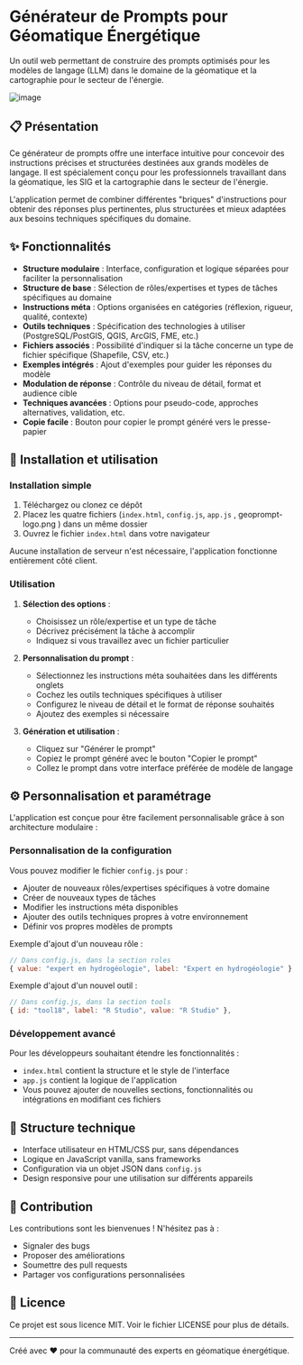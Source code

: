 # Générateur de Prompts pour Géomatique Énergétique

Un outil web permettant de construire des prompts optimisés pour les modèles de langage (LLM) dans le domaine de la géomatique et la cartographie pour le secteur de l'énergie.

![image](https://github.com/user-attachments/assets/44bf2787-eca9-4e77-bdb7-baf5479c89c3)



## 📋 Présentation

Ce générateur de prompts offre une interface intuitive pour concevoir des instructions précises et structurées destinées aux grands modèles de langage. Il est spécialement conçu pour les professionnels travaillant dans la géomatique, les SIG et la cartographie dans le secteur de l'énergie.

L'application permet de combiner différentes "briques" d'instructions pour obtenir des réponses plus pertinentes, plus structurées et mieux adaptées aux besoins techniques spécifiques du domaine.

## ✨ Fonctionnalités

- **Structure modulaire** : Interface, configuration et logique séparées pour faciliter la personnalisation
- **Structure de base** : Sélection de rôles/expertises et types de tâches spécifiques au domaine
- **Instructions méta** : Options organisées en catégories (réflexion, rigueur, qualité, contexte)
- **Outils techniques** : Spécification des technologies à utiliser (PostgreSQL/PostGIS, QGIS, ArcGIS, FME, etc.)
- **Fichiers associés** : Possibilité d'indiquer si la tâche concerne un type de fichier spécifique (Shapefile, CSV, etc.)
- **Exemples intégrés** : Ajout d'exemples pour guider les réponses du modèle
- **Modulation de réponse** : Contrôle du niveau de détail, format et audience cible
- **Techniques avancées** : Options pour pseudo-code, approches alternatives, validation, etc.
- **Copie facile** : Bouton pour copier le prompt généré vers le presse-papier

## 🚀 Installation et utilisation

### Installation simple

1. Téléchargez ou clonez ce dépôt
2. Placez les quatre fichiers (`index.html`, `config.js`, `app.js` , geoprompt-logo.png ) dans un même dossier
3. Ouvrez le fichier `index.html` dans votre navigateur

Aucune installation de serveur n'est nécessaire, l'application fonctionne entièrement côté client.

### Utilisation

1. **Sélection des options** : 
   - Choisissez un rôle/expertise et un type de tâche
   - Décrivez précisément la tâche à accomplir
   - Indiquez si vous travaillez avec un fichier particulier

2. **Personnalisation du prompt** :
   - Sélectionnez les instructions méta souhaitées dans les différents onglets
   - Cochez les outils techniques spécifiques à utiliser
   - Configurez le niveau de détail et le format de réponse souhaités
   - Ajoutez des exemples si nécessaire

3. **Génération et utilisation** :
   - Cliquez sur "Générer le prompt"
   - Copiez le prompt généré avec le bouton "Copier le prompt"
   - Collez le prompt dans votre interface préférée de modèle de langage

## ⚙️ Personnalisation et paramétrage

L'application est conçue pour être facilement personnalisable grâce à son architecture modulaire :

### Personnalisation de la configuration

Vous pouvez modifier le fichier `config.js` pour :

- Ajouter de nouveaux rôles/expertises spécifiques à votre domaine
- Créer de nouveaux types de tâches
- Modifier les instructions méta disponibles
- Ajouter des outils techniques propres à votre environnement
- Définir vos propres modèles de prompts

Exemple d'ajout d'un nouveau rôle :
```javascript
// Dans config.js, dans la section roles
{ value: "expert en hydrogéologie", label: "Expert en hydrogéologie" },
```

Exemple d'ajout d'un nouvel outil :
```javascript
// Dans config.js, dans la section tools
{ id: "tool18", label: "R Studio", value: "R Studio" },
```

### Développement avancé

Pour les développeurs souhaitant étendre les fonctionnalités :

- `index.html` contient la structure et le style de l'interface
- `app.js` contient la logique de l'application
- Vous pouvez ajouter de nouvelles sections, fonctionnalités ou intégrations en modifiant ces fichiers

## 🔧 Structure technique

- Interface utilisateur en HTML/CSS pur, sans dépendances
- Logique en JavaScript vanilla, sans frameworks
- Configuration via un objet JSON dans `config.js`
- Design responsive pour une utilisation sur différents appareils

## 🤝 Contribution

Les contributions sont les bienvenues ! N'hésitez pas à :

- Signaler des bugs
- Proposer des améliorations
- Soumettre des pull requests
- Partager vos configurations personnalisées

## 📄 Licence

Ce projet est sous licence MIT. Voir le fichier LICENSE pour plus de détails.

---

Créé avec ❤️ pour la communauté des experts en géomatique énergétique.
